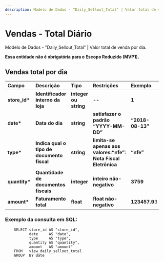 ```yaml
---
description: Modelo de Dados - "Daily_Sellout_Total" | Valor total de venda por dia
---
```


# Vendas - Total Diário

Modelo de Dados - "Daily\_Sellout\_Total" \| Valor total de venda por dia.

**Essa entidade não é obrigatória para o Escopo Reduzido \(MVP1\).**

## Vendas total por dia

| Campo | Descrição | Tipo | Restrições | Exemplo |
| :--- | :--- | :--- | :--- | :--- |
| **store\_id\*** | **Identificador interno da loja** | **integer ou string** | **--** | **1** |
| **date\*** | **Data do dia** | **string** | **satisfazer o padrão “YYYY-MM-DD”** | **“2018-08-13”** |
| **type\*** | **Indica qual o tipo de documento fiscal** | **string** | **limita-se apenas aos valores:“nfe”: Nota Fiscal Eletrônica** | **“nfe”** |
| **quantity\*** | **Quantidade de documentos fiscais** | **integer** | **inteiro não-negativo** | **3759** |
| **amount\*** | **Faturamento total** | **float** | **float não-negativo** | **123457.9**3 |

### Exemplo da consulta em SQL:

```text
    SELECT store_id AS "store_id", 
           date     AS "date", 
           type     AS "type", 
           quantity AS "quantity", 
           amount   AS "amount" 
    FROM   view_daily_sellout_total 
    GROUP  BY date
```


